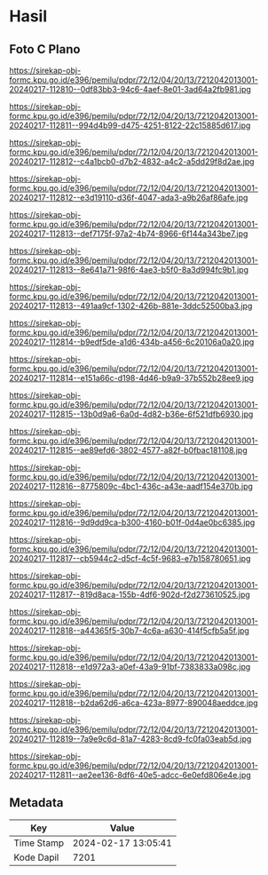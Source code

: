 # Hasil

## Foto C Plano

https://sirekap-obj-formc.kpu.go.id/e396/pemilu/pdpr/72/12/04/20/13/7212042013001-20240217-112810--0df83bb3-94c6-4aef-8e01-3ad64a2fb981.jpg

https://sirekap-obj-formc.kpu.go.id/e396/pemilu/pdpr/72/12/04/20/13/7212042013001-20240217-112811--994d4b99-d475-4251-8122-22c15885d617.jpg

https://sirekap-obj-formc.kpu.go.id/e396/pemilu/pdpr/72/12/04/20/13/7212042013001-20240217-112812--c4a1bcb0-d7b2-4832-a4c2-a5dd29f8d2ae.jpg

https://sirekap-obj-formc.kpu.go.id/e396/pemilu/pdpr/72/12/04/20/13/7212042013001-20240217-112812--e3d19110-d36f-4047-ada3-a9b26af86afe.jpg

https://sirekap-obj-formc.kpu.go.id/e396/pemilu/pdpr/72/12/04/20/13/7212042013001-20240217-112813--def7175f-97a2-4b74-8966-6f144a343be7.jpg

https://sirekap-obj-formc.kpu.go.id/e396/pemilu/pdpr/72/12/04/20/13/7212042013001-20240217-112813--8e641a71-98f6-4ae3-b5f0-8a3d994fc9b1.jpg

https://sirekap-obj-formc.kpu.go.id/e396/pemilu/pdpr/72/12/04/20/13/7212042013001-20240217-112813--491aa9cf-1302-426b-881e-3ddc52500ba3.jpg

https://sirekap-obj-formc.kpu.go.id/e396/pemilu/pdpr/72/12/04/20/13/7212042013001-20240217-112814--b9edf5de-a1d6-434b-a456-6c20106a0a20.jpg

https://sirekap-obj-formc.kpu.go.id/e396/pemilu/pdpr/72/12/04/20/13/7212042013001-20240217-112814--e151a66c-d198-4d46-b9a9-37b552b28ee9.jpg

https://sirekap-obj-formc.kpu.go.id/e396/pemilu/pdpr/72/12/04/20/13/7212042013001-20240217-112815--13b0d9a6-6a0d-4d82-b36e-6f521dfb6930.jpg

https://sirekap-obj-formc.kpu.go.id/e396/pemilu/pdpr/72/12/04/20/13/7212042013001-20240217-112815--ae89efd6-3802-4577-a82f-b0fbac181108.jpg

https://sirekap-obj-formc.kpu.go.id/e396/pemilu/pdpr/72/12/04/20/13/7212042013001-20240217-112816--8775809c-4bc1-436c-a43e-aadf154e370b.jpg

https://sirekap-obj-formc.kpu.go.id/e396/pemilu/pdpr/72/12/04/20/13/7212042013001-20240217-112816--9d9dd9ca-b300-4160-b01f-0d4ae0bc6385.jpg

https://sirekap-obj-formc.kpu.go.id/e396/pemilu/pdpr/72/12/04/20/13/7212042013001-20240217-112817--cb5944c2-d5cf-4c5f-9683-e7b158780651.jpg

https://sirekap-obj-formc.kpu.go.id/e396/pemilu/pdpr/72/12/04/20/13/7212042013001-20240217-112817--819d8aca-155b-4df6-902d-f2d273610525.jpg

https://sirekap-obj-formc.kpu.go.id/e396/pemilu/pdpr/72/12/04/20/13/7212042013001-20240217-112818--a44365f5-30b7-4c6a-a630-414f5cfb5a5f.jpg

https://sirekap-obj-formc.kpu.go.id/e396/pemilu/pdpr/72/12/04/20/13/7212042013001-20240217-112818--e1d972a3-a0ef-43a9-91bf-7383833a098c.jpg

https://sirekap-obj-formc.kpu.go.id/e396/pemilu/pdpr/72/12/04/20/13/7212042013001-20240217-112818--b2da62d6-a6ca-423a-8977-890048aeddce.jpg

https://sirekap-obj-formc.kpu.go.id/e396/pemilu/pdpr/72/12/04/20/13/7212042013001-20240217-112819--7a9e9c6d-81a7-4283-8cd9-fc0fa03eab5d.jpg

https://sirekap-obj-formc.kpu.go.id/e396/pemilu/pdpr/72/12/04/20/13/7212042013001-20240217-112811--ae2ee136-8df6-40e5-adcc-6e0efd806e4e.jpg


## Metadata

| Key        | Value               |
| ---------- | ------------------- |
| Time Stamp | 2024-02-17 13:05:41 |
| Kode Dapil | 7201                |




